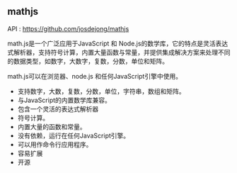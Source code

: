 ## mathjs
API : https://github.com/josdejong/mathjs

math.js是一个广泛应用于JavaScript 和 Node.js的数学库，它的特点是灵活表达式解析器，支持符号计算，内置大量函数与常量，并提供集成解决方案来处理不同的数据类型，如数字，大数字，复数，分数，单位和矩阵。

math.js可以在浏览器、node.js 和任何JavaScript引擎中使用。

- 支持数字，大数，复数，分数，单位，字符串，数组和矩阵。
- 与JavaScript的内置数学库兼容。
- 包含一个灵活的表达式解析器
- 符号计算。
- 内置大量的函数和常量。
- 没有依赖，运行在任何JavaScript引擎。
- 可以用作命令行应用程序。
- 容易扩展
- 开源

